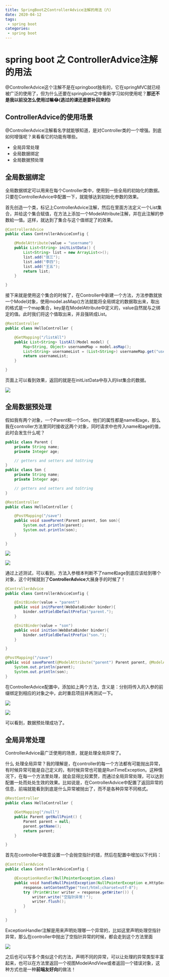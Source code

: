 ```yaml
---
title: SpringBoot之ControllerAdvice注解的用法（六）
date: 2020-04-12
tags:
 - spring boot
categories:
 - spring boot
---
```


# spring boot 之 ControllerAdvice注解的用法

@ControllerAdvice这个注解不是在springboot独有的，它在springMVC就已经被广泛的使用了，但为什么还要在springboot之中重新学习如何使用呢？**那还不是我以前没怎么使用过嘛​ :joy:(逃过的课还是要补回来的)**

## ControllerAdvice的使用场景

@ControllerAdvice注解看名字就能够知道，是对Controller类的一个增强。到底如何增强呢？来看看它的功能有哪些。

- 全局异常处理
- 全局数据绑定
- 全局数据预处理

## 全局数据绑定

全局数据绑定可以用来在每个Controller类中，使用到一些全局的初始化的数据。只要在ControllerAdvice中配置一下，就能够达到初始化参数的效果。

首先创造一个类，标记上ControllerAdvice注解，然后在里面方法定义一个List集合，并给这个集合赋值，在方法上添加一个ModelAttribute注解，并在此注解的参数給一值。这样，就达到了集合与这个值绑定了的效果。

```java
@ControllerAdvice
public class ControllerAdviceConfig {

    @ModelAttribute(value = "username")
    public List<String> initListData() {
        List<String> list = new ArrayList<>();
        list.add("张三");
        list.add("李四");
        list.add("王五");
        return list;
    }

}
```

接下来就是使用这个集合的时候了，在Controller中新建一个方法，方法参数就放一个Model对象，使用model.asMap()方法就能将全局绑定的数据取出来，取出的格式是一个map集合，key是在ModelAttribute中定义的，value自然就与之绑定的值。此时我们将这个值取出来，并且强转成List。

```java
@RestController
public class HelloController {

    @GetMapping("/listAll")
    public List<String> listAll(Model model) {
        Map<String, Object> usernameMap = model.asMap();
        List<String> usernameList = (List<String>) usernameMap.get("username");
        return usernameList;
    }

}
```

页面上可以看到效果，返回的就是在initListData中存入的list集合的数据。

![](http://qiniuyun.zijie.fun/20200414231858.png)

## 全局数据预处理

假如我有两个对象，一个Parent和一个Son，他们的属性都是name和age，那么我在controller方法里同时接收这两个对象，同时请求中也传入name和age的值，此时会发生什么呢？

```java
public class Parent {
    private String name;
    private Integer age;

	// getters and setters and toString
}
public class Son {
    private String name;
    private Integer age;

	// getters and setters and toString
}
```

```java
@RestController
public class HelloController {

    @PostMapping("/save")
    public void saveParent(Parent parent, Son son){
        System.out.println(parent);
        System.out.println(son);
    }

}
```

![](http://qiniuyun.zijie.fun/20200414234042.png)

![](http://qiniuyun.zijie.fun/20200414233954.png)

通过上述测试，可以看到，方法入参根本判断不了name和age到底应该给到哪个对象，这个时候就到了**ControllerAdvice**大展身手的时候了！

```java
@ControllerAdvice
public class ControllerAdviceConfig {

    @InitBinder(value = "parent")
    public void initParent(WebDataBinder binder){
        binder.setFieldDefaultPrefix("parent.");
    }

    @InitBinder(value = "son")
    public void initSon(WebDataBinder binder){
        binder.setFieldDefaultPrefix("son.");
    }

}
```

```java
@PostMapping("/save")
public void saveParent(@ModelAttribute("parent") Parent parent, @ModelAttribute("son") Son son) {
    System.out.println(parent);
    System.out.println(son);
}
```

在ControllerAdvice配置中，添加如上两个方法，含义是：分别将传入的入参的前缀绑定到相应的对象之中，此时重启项目并再测试一下。

![](http://qiniuyun.zijie.fun/20200414234623.png)

![](http://qiniuyun.zijie.fun/20200414234635.png)

可以看到，数据预处理成功了。

## 全局异常处理

ControllerAdvice最广泛使用的场景，就是处理全局异常了。

什么 处理全局异常？我的理解是，在controller的每一个方法都有可能抛出异常，有时候异常可能是自己定义的，有时候异常也可能是RunTimeException。这种情况下，在每一个方法里处理，就会显得比较累赘，而通过全局异常处理，可以达到配置一处而处处生效的效果。比如说是，在ControllerAdvice中配置了返回异常的信息，前端就能看到到底是什么异常被抛出了，而不是各种异常不同格式。

```java
@RestController
public class HelloController {

    @GetMapping("/null")
    public Parent getNullPoint() {
        Parent parent = null;
        parent.getName();
        return parent;
    }

}
```

首先在controller中故意设置一个会抛空指针的错，然后在配置中增加以下代码：

```java
@ControllerAdvice
public class ControllerAdviceConfig {

    @ExceptionHandler(NullPointerException.class)
    public void handleNullPointException(NullPointerException e,HttpServletResponse response) throws IOException {
        response.setContentType("text/html;charset=utf-8");
        try (PrintWriter writer = response.getWriter()) {
            writer.write("空指针异常！");
            writer.flush();
        }
    }

}
```

ExceptionHandler注解是用来声明处理哪一个异常的，比如这里声明处理空指针异常，那么在controller中抛出了空指针异常的时候，都会走到这个方法里面

![](http://qiniuyun.zijie.fun/20200415001800.png)

之后也可以写多个类似这个的方法，声明不同的异常，可以让处理的异常类型丰富起来，也可以在方法里返回一个视图ModelAndView或者返回一个错误对象，这种方式也是一种**前端友好向**的做法！